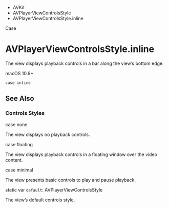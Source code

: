 

- AVKit
- AVPlayerViewControlsStyle
-  AVPlayerViewControlsStyle.inline 

Case

# AVPlayerViewControlsStyle.inline

The view displays playback controls in a bar along the view’s bottom edge.

macOS 10.9+

``` source
case inline
```

## See Also

### Controls Styles

case none

The view displays no playback controls.

case floating

The view displays playback controls in a floating window over the video content.

case minimal

The view presents basic controls to play and pause playback.

static var `default`: AVPlayerViewControlsStyle

The view’s default controls style.

